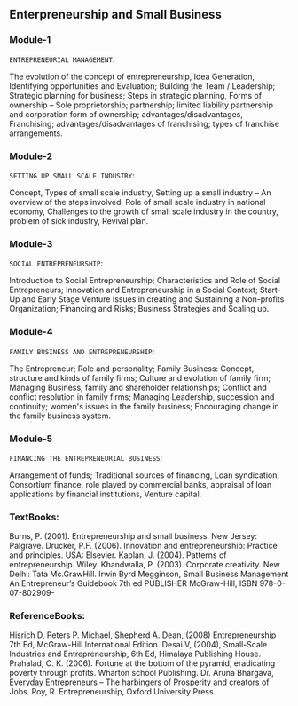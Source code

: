 ## Enterpreneurship and Small Business

### Module-1

`ENTREPRENEURIAL MANAGEMENT`:

The evolution of the concept of entrepreneurship, Idea Generation, Identifying opportunities and Evaluation; Building the Team / Leadership; Strategic planning for business; Steps in strategic planning, Forms of ownership – Sole proprietorship; partnership; limited liability partnership and corporation form of ownership; advantages/disadvantages, Franchising; advantages/disadvantages of franchising; types of franchise arrangements.

### Module-2

`SETTING UP SMALL SCALE INDUSTRY`:

Concept, Types of small scale industry, Setting up a small industry – An overview of the steps involved, Role of small scale industry in national economy, Challenges to the growth of small scale industry in the country, problem of sick industry, Revival plan.

### Module-3

`SOCIAL ENTREPRENEURSHIP`:

Introduction to Social Entrepreneurship; Characteristics and Role of Social Entrepreneurs; Innovation and Entrepreneurship in a Social Context; Start-Up and Early Stage Venture Issues in creating and Sustaining a Non-profits Organization; Financing and Risks; Business Strategies and Scaling up.

### Module-4

`FAMILY BUSINESS AND ENTREPRENEURSHIP`:

The Entrepreneur; Role and personality; Family Business: Concept, structure and kinds of family firms; Culture and evolution of family firm; Managing Business, family and shareholder relationships; Conflict and conflict resolution in family firms; Managing Leadership, succession and continuity; women's issues in the family business; Encouraging change in the family business system.

### Module-5

`FINANCING THE ENTREPRENEURIAL BUSINESS`:

Arrangement of funds; Traditional sources of financing, Loan syndication, Consortium finance, role played by commercial banks, appraisal of loan applications by financial institutions, Venture capital.

### TextBooks:
Burns, P. (2001). Entrepreneurship and small business. New Jersey: Palgrave.
Drucker, P.F. (2006). Innovation and entrepreneurship: Practice and principles. USA: Elsevier.
Kaplan, J. (2004). Patterns of entrepreneurship. Wiley.
Khandwalla, P. (2003). Corporate creativity. New Delhi: Tata Mc.GrawHill.
Irwin Byrd Megginson, Small Business Management An Entrepreneur’s Guidebook 7th ed PUBLISHER McGraw-Hill, ISBN 978-0-07-802909-

### ReferenceBooks:
Hisrich D, Peters P. Michael, Shepherd A. Dean, (2008) Entrepreneurship 7th Ed, McGraw-Hill International Edition.
Desai.V, (2004), Small-Scale Industries and Entrepreneurship, 6th Ed, Himalaya Publishing House.
Prahalad, C. K. (2006). Fortune at the bottom of the pyramid, eradicating poverty through profits. Wharton school Publishing.
Dr. Aruna Bhargava, Everyday Entrepreneurs – The harbingers of Prosperity and creators of Jobs.
Roy, R. Entrepreneurship, Oxford University Press.